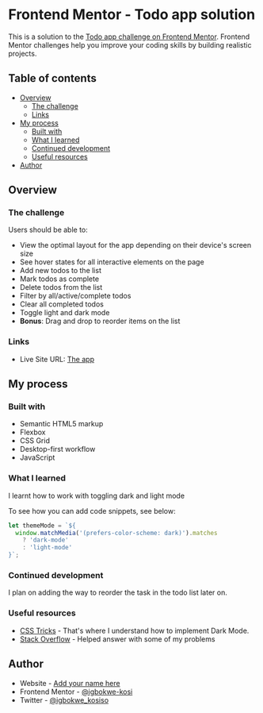 # Frontend Mentor - Todo app solution

This is a solution to the [Todo app challenge on Frontend Mentor](https://www.frontendmentor.io/challenges/todo-app-Su1_KokOW). Frontend Mentor challenges help you improve your coding skills by building realistic projects.

## Table of contents

- [Overview](#overview)
  - [The challenge](#the-challenge)
  - [Links](#links)
- [My process](#my-process)
  - [Built with](#built-with)
  - [What I learned](#what-i-learned)
  - [Continued development](#continued-development)
  - [Useful resources](#useful-resources)
- [Author](#author)

## Overview

### The challenge

Users should be able to:

- View the optimal layout for the app depending on their device's screen size
- See hover states for all interactive elements on the page
- Add new todos to the list
- Mark todos as complete
- Delete todos from the list
- Filter by all/active/complete todos
- Clear all completed todos
- Toggle light and dark mode
- **Bonus**: Drag and drop to reorder items on the list

### Links

- Live Site URL: [The app](https://kosiso-todo-app.netlify.app)

## My process

### Built with

- Semantic HTML5 markup
- Flexbox
- CSS Grid
- Desktop-first workflow
- JavaScript

### What I learned

I learnt how to work with toggling dark and light mode

To see how you can add code snippets, see below:

```js
let themeMode = `${
  window.matchMedia('(prefers-color-scheme: dark)').matches
    ? 'dark-mode'
    : 'light-mode'
}`;
```

### Continued development

I plan on adding the way to reorder the task in the todo list later on.

### Useful resources

- [CSS Tricks](https://css-tricks.com/dark-modes-with-css/) - That's where I understand how to implement Dark Mode.
- [Stack Overflow](https://stackoverflow.com/) - Helped answer with some of my problems

## Author

- Website - [Add your name here](https://kosiso.netlify.app)
- Frontend Mentor - [@igbokwe-kosi](https://www.frontendmentor.io/profile/igbokwe-kosi)
- Twitter - [@igbokwe_kosiso](https://www.twitter.com/igbokwe_kosiso)
